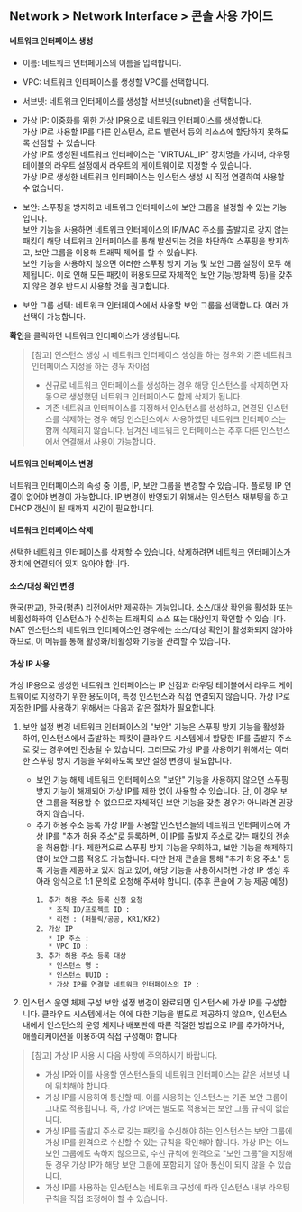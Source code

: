 ## Network > Network Interface > 콘솔 사용 가이드


#### 네트워크 인터페이스 생성

* 이름: 네트워크 인터페이스의 이름을 입력합니다.

* VPC: 네트워크 인터페이스를 생성할 VPC를 선택합니다.

* 서브넷: 네트워크 인터페이스를 생성할 서브넷(subnet)을 선택합니다.

* 가상 IP: 이중화를 위한 가상 IP용으로 네트워크 인터페이스를 생성합니다.<br>가상 IP로 사용할 IP를 다른 인스턴스, 로드 밸런서 등의 리소스에 할당하지 못하도록 선점할 수 있습니다.<br>가상 IP로 생성된 네트워크 인터페이스는 "VIRTUAL_IP" 장치명을 가지며, 라우팅 테이블의 라우트 설정에서 라우트의 게이트웨이로 지정할 수 있습니다.<br>가상 IP로 생성한 네트워크 인터페이스는 인스턴스 생성 시 직접 연결하여 사용할 수 없습니다.

* 보안: 스푸핑을 방지하고 네트워크 인터페이스에 보안 그룹을 설정할 수 있는 기능입니다.<br>보안 기능을 사용하면 네트워크 인터페이스의 IP/MAC 주소를 출발지로 갖지 않는 패킷이 해당 네트워크 인터페이스를 통해 발신되는 것을 차단하여 스푸핑을 방지하고, 보안 그룹을 이용해 트래픽 제어를 할 수 있습니다. <br>보안 기능을 사용하지 않으면 이러한 스푸핑 방지 기능 및 보안 그룹 설정이 모두 해제됩니다. 이로 인해 모든 패킷이 허용되므로 자체적인 보안 기능(방화벽 등)을 갖추지 않은 경우 반드시 사용할 것을 권고합니다.

* 보안 그룹 선택: 네트워크 인터페이스에서 사용할 보안 그룹을 선택합니다. 여러 개 선택이 가능합니다.

**확인**을 클릭하면 네트워크 인터페이스가 생성됩니다.

> [참고] 인스턴스 생성 시 네트워크 인터페이스 생성을 하는 경우와 기존 네트워크 인터페이스 지정을 하는 경우 차이점
>
> * 신규로 네트워크 인터페이스를 생성하는 경우
>   해당 인스턴스를 삭제하면 자동으로 생성했던 네트워크 인터페이스도 함께 삭제가 됩니다.
> * 기존 네트워크 인터페이스를 지정해서 인스턴스를 생성하고, 연결된 인스턴스를 삭제하는 경우
>   해당 인스턴스에서 사용하였던 네트워크 인터페이스는 함께 삭제되지 않습니다. 남겨진 네트워크 인터페이스는 추후 다른 인스턴스에서 연결해서 사용이 가능합니다.


#### 네트워크 인터페이스 변경
네트워크 인터페이스의 속성 중 이름, IP, 보안 그룹을 변경할 수 있습니다.
플로팅 IP 연결이 없어야 변경이 가능합니다.
IP 변경이 반영되기 위해서는 인스턴스 재부팅을 하고 DHCP 갱신이 될 때까지 시간이 필요합니다.

#### 네트워크 인터페이스 삭제
선택한 네트워크 인터페이스를 삭제할 수 있습니다.
삭제하려면 네트워크 인터페이스가 장치에 연결되어 있지 않아야 합니다.

#### 소스/대상 확인 변경
한국(판교), 한국(평촌) 리전에서만 제공하는 기능입니다.
소스/대상 확인을 활성화 또는 비활성화하여 인스턴스가 수신하는 트래픽의 소스 또는 대상인지 확인할 수 있습니다.
NAT 인스턴스의 네트워크 인터페이스인 경우에는 소스/대상 확인이 활성화되지 않아야 하므로, 이 메뉴를 통해 활성화/비활성화 기능을 관리할 수 있습니다.

#### 가상 IP 사용
가상 IP용으로 생성한 네트워크 인터페이스는 IP 선점과 라우팅 테이블에서 라우트 게이트웨이로 지정하기 위한 용도이며, 특정 인스턴스와 직접 연결되지 않습니다.
가상 IP로 지정한 IP를 사용하기 위해서는 다음과 같은 절차가 필요합니다.

1. 보안 설정 변경
네트워크 인터페이스의 "보안" 기능은 스푸핑 방지 기능을 활성화 하여, 인스턴스에서 출발하는 패킷이 클라우드 시스템에서 할당한 IP를 출발지 주소로 갖는 경우에만 전송될 수 있습니다.
그러므로 가상 IP를 사용하기 위해서는 이러한 스푸핑 방지 기능을 우회하도록 보안 설정 변경이 필요합니다.
    * 보안 기능 해제
        네트워크 인터페이스의 "보안" 기능을 사용하지 않으면 스푸핑 방지 기능이 해제되어 가상 IP를 제한 없이 사용할 수 있습니다. 
        단, 이 경우 보안 그룹을 적용할 수 없으므로 자체적인 보안 기능을 갖춘 경우가 아니라면 권장하지 않습니다.
    * 추가 허용 주소 등록
        가상 IP를 사용할 인스턴스들의 네트워크 인터페이스에 가상 IP를 "추가 허용 주소"로 등록하면, 이 IP를 출발지 주소로 갖는 패킷의 전송을 허용합니다.
        제한적으로 스푸핑 방지 기능을 우회하고, 보안 기능을 해제하지 않아 보안 그룹 적용도 가능합니다.
        다만 현재 콘솔을 통해 "추가 허용 주소" 등록 기능을 제공하고 있지 않고 있어, 해당 기능을 사용하시려면 가상 IP 생성 후 아래 양식으로 1:1 문의로 요청해 주셔야 합니다. (추후 콘솔에 기능 제공 예정)
        ```
        1. 추가 허용 주소 등록 신청 요청
           * 조직 ID/프로젝트 ID :
           * 리전 : (퍼블릭/공공, KR1/KR2)
        2. 가상 IP
           * IP 주소 :
           * VPC ID :
        3. 추가 허용 주소 등록 대상
           * 인스턴스 명 : 
           * 인스턴스 UUID :
           * 가상 IP를 연결할 네트워크 인터페이스의 IP :
        ```

2. 인스턴스 운영 체제 구성
보안 설정 변경이 완료되면 인스턴스에 가상 IP를 구성합니다. 클라우드 시스템에서는 이에 대한 기능을 별도로 제공하지 않으며, 인스턴스 내에서 인스턴스의 운영 체제나 배포판에 따른 적절한 방법으로 IP를 추가하거나, 애플리케이션을 이용하여 직접 구성해야 합니다.

> [참고] 가상 IP 사용 시 다음 사항에 주의하시기 바랍니다.
> * 가상 IP와 이를 사용할 인스턴스들의 네트워크 인터페이스는 같은 서브넷 내에 위치해야 합니다.
> * 가상 IP를 사용하여 통신할 때, 이를 사용하는 인스턴스는 기존 보안 그룹이 그대로 적용됩니다. 즉, 가상 IP에는 별도로 적용되는 보안 그룹 규칙이 없습니다.
> * 가상 IP를 출발지 주소로 갖는 패킷을 수신해야 하는 인스턴스는 보안 그룹에 가상 IP를 원격으로 수신할 수 있는 규칙을 확인해야 합니다.
>    가상 IP는 어느 보안 그룹에도 속하지 않으므로, 수신 규칙에 원격으로 "보안 그룹"을 지정해 둔 경우 가상 IP가 해당 보안 그룹에 포함되지 않아 통신이 되지 않을 수 있습니다.
> * 가상 IP를 사용하는 인스턴스는 네트워크 구성에 따라 인스턴스 내부 라우팅 규칙을 직접 조정해야 할 수 있습니다.